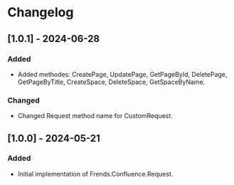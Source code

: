 # Changelog

## [1.0.1] - 2024-06-28

### Added

- Added methodes: CreatePage, UpdatePage, GetPageById, DeletePage, GetPageByTitle, CreateSpace, DeleteSpace, GetSpaceByName.

### Changed

- Changed Request method name for CustomRequest.

## [1.0.0] - 2024-05-21

### Added

- Initial implementation of Frends.Confluence.Request.
